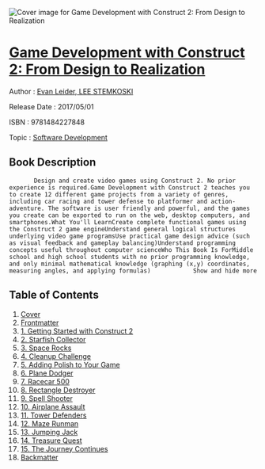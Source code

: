 ![Cover image for Game Development with Construct 2: From Design to Realization](https://imgdetail.ebookreading.net/cover/cover/software_development/EB9781484227848.jpg)

[Game Development with Construct 2: From Design to Realization](https://ebookreading.net/view/book/Game+Development+with+Construct+2%3A+From+Design+to+Realization-EB9781484227848_1.html "Game Development with Construct 2: From Design to Realization")
====================================================================================================================

Author : [Evan Leider](https://ebookreading.net/search/author/Evan+Leider),[ LEE STEMKOSKI](https://ebookreading.net/search/author/+LEE+STEMKOSKI)

Release Date : 2017/05/01

ISBN : 9781484227848

Topic : [Software Development](https://ebookreading.net/search/category/software-development)

Book Description
-----------------

           Design and create video games using Construct 2. No prior experience is required.Game Development with Construct 2 teaches you to create 12 different game projects from a variety of genres, including car racing and tower defense to platformer and action-adventure. The software is user friendly and powerful, and the games you create can be exported to run on the web, desktop computers, and smartphones.What You'll LearnCreate complete functional games using the Construct 2 game engineUnderstand general logical structures underlying video game programsUse practical game design advice (such as visual feedback and gameplay balancing)Understand programming concepts useful throughout computer scienceWho This Book Is ForMiddle school and high school students with no prior programming knowledge, and only minimal mathematical knowledge (graphing (x,y) coordinates, measuring angles, and applying formulas)            Show and hide more                
Table of Contents
-----------------

1. [Cover](https://ebookreading.net/view/book/Game+Development+with+Construct+2%3A+From+Design+to+Realization-EB9781484227848_1.html)
1. [Frontmatter](https://ebookreading.net/view/book/Game+Development+with+Construct+2%3A+From+Design+to+Realization-EB9781484227848_2.html)
1. [1. Getting Started with Construct 2](https://ebookreading.net/view/book/Game+Development+with+Construct+2%3A+From+Design+to+Realization-EB9781484227848_3.html)
1. [2. Starfish Collector](https://ebookreading.net/view/book/Game+Development+with+Construct+2%3A+From+Design+to+Realization-EB9781484227848_4.html)
1. [3. Space Rocks](https://ebookreading.net/view/book/Game+Development+with+Construct+2%3A+From+Design+to+Realization-EB9781484227848_5.html)
1. [4. Cleanup Challenge](https://ebookreading.net/view/book/Game+Development+with+Construct+2%3A+From+Design+to+Realization-EB9781484227848_6.html)
1. [5. Adding Polish to Your Game](https://ebookreading.net/view/book/Game+Development+with+Construct+2%3A+From+Design+to+Realization-EB9781484227848_7.html)
1. [6. Plane Dodger](https://ebookreading.net/view/book/Game+Development+with+Construct+2%3A+From+Design+to+Realization-EB9781484227848_8.html)
1. [7. Racecar 500](https://ebookreading.net/view/book/Game+Development+with+Construct+2%3A+From+Design+to+Realization-EB9781484227848_9.html)
1. [8. Rectangle Destroyer](https://ebookreading.net/view/book/Game+Development+with+Construct+2%3A+From+Design+to+Realization-EB9781484227848_10.html)
1. [9. Spell Shooter](https://ebookreading.net/view/book/Game+Development+with+Construct+2%3A+From+Design+to+Realization-EB9781484227848_11.html)
1. [10. Airplane Assault](https://ebookreading.net/view/book/Game+Development+with+Construct+2%3A+From+Design+to+Realization-EB9781484227848_12.html)
1. [11. Tower Defenders](https://ebookreading.net/view/book/Game+Development+with+Construct+2%3A+From+Design+to+Realization-EB9781484227848_13.html)
1. [12. Maze Runman](https://ebookreading.net/view/book/Game+Development+with+Construct+2%3A+From+Design+to+Realization-EB9781484227848_14.html)
1. [13. Jumping Jack](https://ebookreading.net/view/book/Game+Development+with+Construct+2%3A+From+Design+to+Realization-EB9781484227848_15.html)
1. [14. Treasure Quest](https://ebookreading.net/view/book/Game+Development+with+Construct+2%3A+From+Design+to+Realization-EB9781484227848_16.html)
1. [15. The Journey Continues](https://ebookreading.net/view/book/Game+Development+with+Construct+2%3A+From+Design+to+Realization-EB9781484227848_17.html)
1. [Backmatter](https://ebookreading.net/view/book/Game+Development+with+Construct+2%3A+From+Design+to+Realization-EB9781484227848_18.html)
